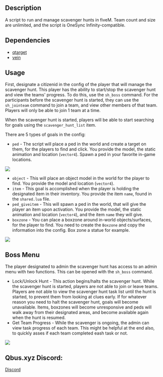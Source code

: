 
## Description
A script to run and manage scavenger hunts in fiveM. Team count and size are unlimited, and the script is OneSync Infinity-compatible.

## Dependencies
- [qtarget](https://github.com/overextended/qtarget)
- [vein](https://github.com/warxander/vein)

## Usage
First, designate a citizenid in the config of the player that will manage the scavenger hunt. This player has the ability to start/stop the scavenger hunt and view the teams' progress. To do this, use the `sh_boss` command. For the participants before the scavenger hunt is started, they can use the `sh_jointeam` command to join a team, and view other members of that team. Players will only be able to join 1 team at a time.

When the scavenger hunt is started, players will be able to start searching for goals using the `scavenger_hunt_list` item.

There are 5 types of goals in the config: 
- `ped` - The script will place a ped in the world and create a target on them, for the players to find and click. You provide the model, the static animation and location (`vector4`). Spawn a ped in your favorite in-game locations.

![](https://media0.giphy.com/media/3cyqki4VdYMA6fMFvM/giphy.gif)
- `object` - This will place an object model in the world for the player to find. You provide the model and location (`vector4`).
- `item` - This goal is accomplished when the player is holding the designated item in their inventory. You provide the item `name`, found in the `shared.lua` file.
- `ped_giveitem` - This will spawn a ped in the world, that will give the player an item upon activation. You provide the model, the static animation and location (`vector4`), and the item `name` they will give.
- `boxzone` - You can place a boxzone around in-world objects/surfaces, for the player to find. You need to create the `Boxzone` and copy the information into the config. Box zone a statue for example.

![](https://i.giphy.com/media/qyR7D28Hsu5TAZozju/giphy.webp)

## Boss Menu
The player designated to admin the scavenger hunt has access to an admin menu with two functions. This can be opened with the `sh_boss` command.
- Lock/Unlock Hunt - This action begins/halts the scavenger hunt. While the scavenger hunt is started, players are not able to join or leave teams. Players are not able to view the scavenger hunt task list until the hunt is started, to prevent them from looking at clues early. If for whatever reason you need to halt the scavenger hunt, goals will become unavailable. Items, boxzones will become unresponsive and peds will walk away from their designated areas, and become available again when the hunt is resumed.
- Get Team Progress - While the scavenger is ongoing, the admin can view task progress of each team. This might be helpful at the end also, to quickly asses if each team completed eash task or not.

![](https://media1.giphy.com/media/0Kux6b3D6jC2gBuEnz/giphy.gif)


## Qbus.xyz Discord:
[Discord](https://discord.gg/Gec9kBKwcB)
